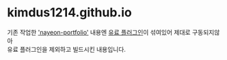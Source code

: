 # kimdus1214.github.io

기존 작업한 <a href="https://github.com/kimdus1214/nayeon-portfolio">'nayeon-portfolio'</a> 내용엔 <a href="https://greensock.com/morphsvg/">유료 플러그인</a>이 섞여있어 제대로 구동되지않아 <br/>
유료 플러그인을 제외하고 빌드시킨 내용입니다.
